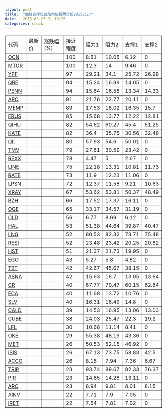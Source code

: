 ```yaml
---
layout: post
title:  "触碰支撑位或阻力位股票分析20150327"
date:   2015-03-27 01:19:25
categories: stock
---
```

<script type="text/javascript">
var stockList = []
stockList.push('gb_ocn');
stockList.push('gb_mtor');
stockList.push('gb_ypf');
stockList.push('gb_qre');
stockList.push('gb_penn');
stockList.push('gb_apo');
stockList.push('gb_memp');
stockList.push('gb_erus');
stockList.push('gb_qihu');
stockList.push('gb_kate');
stockList.push('gb_oii');
stockList.push('gb_tmv');
stockList.push('gb_rexx');
stockList.push('gb_line');
stockList.push('gb_rate');
stockList.push('gb_lpsn');
stockList.push('gb_xray');
stockList.push('gb_bzh');
stockList.push('gb_oge');
stockList.push('gb_cld');
stockList.push('gb_hal');
stockList.push('gb_lng');
stockList.push('gb_resi');
stockList.push('gb_hst');
stockList.push('gb_ego');
stockList.push('gb_tbt');
stockList.push('gb_asna');
stockList.push('gb_cr');
stockList.push('gb_eca');
stockList.push('gb_slv');
stockList.push('gb_cald');
stockList.push('gb_cube');
stockList.push('gb_lfl');
stockList.push('gb_oke');
stockList.push('gb_met');
stockList.push('gb_isis');
stockList.push('gb_acco');
stockList.push('gb_trip');
stockList.push('gb_pir');
stockList.push('gb_arc');
stockList.push('gb_ainv');
stockList.push('gb_iret');
</script>
<table border="1">
 <tr>
 <td>代码</td>
 <td>最新价</td>
 <td>涨跌幅(%)</td>
 <td>接近程度</td>
 <td>阻力1</td>
 <td>阻力2</td>
 <td>支撑1</td>
 <td>支撑2</td>
</tr>
  <tr id="ocn" class="red">
  <td><a href="http://stock.finance.sina.com.cn/usstock/quotes/OCN.html" target="_blank">OCN</a></td><td></td><td></td><td>100</td><td>8.51</td><td>10.05</td><td>6.12</td><td>0</td></tr>
  <tr id="mtor" class="red">
  <td><a href="http://stock.finance.sina.com.cn/usstock/quotes/MTOR.html" target="_blank">MTOR</a></td><td></td><td></td><td>100</td><td>12.3</td><td>14</td><td>9.46</td><td>0</td></tr>
  <tr id="ypf" class="red">
  <td><a href="http://stock.finance.sina.com.cn/usstock/quotes/YPF.html" target="_blank">YPF</a></td><td></td><td></td><td>97</td><td>29.21</td><td>34.1</td><td>25.72</td><td>26.98</td></tr>
  <tr id="qre" class="red">
  <td><a href="http://stock.finance.sina.com.cn/usstock/quotes/QRE.html" target="_blank">QRE</a></td><td></td><td></td><td>94</td><td>15.24</td><td>16.99</td><td>14.05</td><td>0</td></tr>
  <tr id="penn" class="red">
  <td><a href="http://stock.finance.sina.com.cn/usstock/quotes/PENN.html" target="_blank">PENN</a></td><td></td><td></td><td>94</td><td>15.64</td><td>16.58</td><td>13.34</td><td>14.33</td></tr>
  <tr id="apo" class="red">
  <td><a href="http://stock.finance.sina.com.cn/usstock/quotes/APO.html" target="_blank">APO</a></td><td></td><td></td><td>91</td><td>21.76</td><td>22.77</td><td>20.11</td><td>0</td></tr>
  <tr id="memp" class="red">
  <td><a href="http://stock.finance.sina.com.cn/usstock/quotes/MEMP.html" target="_blank">MEMP</a></td><td></td><td></td><td>89</td><td>17.53</td><td>18.02</td><td>16.35</td><td>15.7</td></tr>
  <tr id="erus" class="green">
  <td><a href="http://stock.finance.sina.com.cn/usstock/quotes/ERUS.html" target="_blank">ERUS</a></td><td></td><td></td><td>85</td><td>15.68</td><td>13.77</td><td>12.22</td><td>12.81</td></tr>
  <tr id="qihu" class="red">
  <td><a href="http://stock.finance.sina.com.cn/usstock/quotes/QIHU.html" target="_blank">QIHU</a></td><td></td><td></td><td>82</td><td>54.62</td><td>60.27</td><td>45.4</td><td>51.25</td></tr>
  <tr id="kate" class="green">
  <td><a href="http://stock.finance.sina.com.cn/usstock/quotes/KATE.html" target="_blank">KATE</a></td><td></td><td></td><td>82</td><td>36.4</td><td>35.75</td><td>30.56</td><td>32.48</td></tr>
  <tr id="oii" class="red">
  <td><a href="http://stock.finance.sina.com.cn/usstock/quotes/OII.html" target="_blank">OII</a></td><td></td><td></td><td>80</td><td>57.93</td><td>54.6</td><td>50.01</td><td>0</td></tr>
  <tr id="tmv" class="red">
  <td><a href="http://stock.finance.sina.com.cn/usstock/quotes/TMV.html" target="_blank">TMV</a></td><td></td><td></td><td>79</td><td>27.61</td><td>30.59</td><td>23.42</td><td>0</td></tr>
  <tr id="rexx" class="red">
  <td><a href="http://stock.finance.sina.com.cn/usstock/quotes/REXX.html" target="_blank">REXX</a></td><td></td><td></td><td>78</td><td>4.47</td><td>5</td><td>2.67</td><td>0</td></tr>
  <tr id="line" class="green">
  <td><a href="http://stock.finance.sina.com.cn/usstock/quotes/LINE.html" target="_blank">LINE</a></td><td></td><td></td><td>75</td><td>22.18</td><td>13.31</td><td>10.81</td><td>11.73</td></tr>
  <tr id="rate" class="green">
  <td><a href="http://stock.finance.sina.com.cn/usstock/quotes/RATE.html" target="_blank">RATE</a></td><td></td><td></td><td>73</td><td>11.9</td><td>12.23</td><td>11.06</td><td>0</td></tr>
  <tr id="lpsn" class="green">
  <td><a href="http://stock.finance.sina.com.cn/usstock/quotes/LPSN.html" target="_blank">LPSN</a></td><td></td><td></td><td>72</td><td>12.37</td><td>11.58</td><td>9.21</td><td>10.63</td></tr>
  <tr id="xray" class="green">
  <td><a href="http://stock.finance.sina.com.cn/usstock/quotes/XRAY.html" target="_blank">XRAY</a></td><td></td><td></td><td>67</td><td>53.62</td><td>53.81</td><td>50.37</td><td>48.49</td></tr>
  <tr id="bzh" class="red">
  <td><a href="http://stock.finance.sina.com.cn/usstock/quotes/BZH.html" target="_blank">BZH</a></td><td></td><td></td><td>66</td><td>17.52</td><td>17.37</td><td>16.11</td><td>0</td></tr>
  <tr id="oge" class="green">
  <td><a href="http://stock.finance.sina.com.cn/usstock/quotes/OGE.html" target="_blank">OGE</a></td><td></td><td></td><td>65</td><td>33.17</td><td>34.57</td><td>31.19</td><td>0</td></tr>
  <tr id="cld" class="red">
  <td><a href="http://stock.finance.sina.com.cn/usstock/quotes/CLD.html" target="_blank">CLD</a></td><td></td><td></td><td>56</td><td>6.77</td><td>8.69</td><td>6.12</td><td>0</td></tr>
  <tr id="hal" class="red">
  <td><a href="http://stock.finance.sina.com.cn/usstock/quotes/HAL.html" target="_blank">HAL</a></td><td></td><td></td><td>53</td><td>51.38</td><td>44.64</td><td>39.87</td><td>40.47</td></tr>
  <tr id="lng" class="red">
  <td><a href="http://stock.finance.sina.com.cn/usstock/quotes/LNG.html" target="_blank">LNG</a></td><td></td><td></td><td>52</td><td>80.53</td><td>82.32</td><td>73.71</td><td>75.48</td></tr>
  <tr id="resi" class="green">
  <td><a href="http://stock.finance.sina.com.cn/usstock/quotes/RESI.html" target="_blank">RESI</a></td><td></td><td></td><td>52</td><td>23.48</td><td>23.42</td><td>20.25</td><td>20.82</td></tr>
  <tr id="hst" class="green">
  <td><a href="http://stock.finance.sina.com.cn/usstock/quotes/HST.html" target="_blank">HST</a></td><td></td><td></td><td>51</td><td>21.37</td><td>21.73</td><td>19.95</td><td>0</td></tr>
  <tr id="ego" class="red">
  <td><a href="http://stock.finance.sina.com.cn/usstock/quotes/EGO.html" target="_blank">EGO</a></td><td></td><td></td><td>43</td><td>5.27</td><td>5.8</td><td>4.82</td><td>0</td></tr>
  <tr id="tbt" class="green">
  <td><a href="http://stock.finance.sina.com.cn/usstock/quotes/TBT.html" target="_blank">TBT</a></td><td></td><td></td><td>42</td><td>42.67</td><td>45.67</td><td>38.15</td><td>0</td></tr>
  <tr id="asna" class="green">
  <td><a href="http://stock.finance.sina.com.cn/usstock/quotes/ASNA.html" target="_blank">ASNA</a></td><td></td><td></td><td>42</td><td>15.63</td><td>16.7</td><td>13.05</td><td>13.64</td></tr>
  <tr id="cr" class="green">
  <td><a href="http://stock.finance.sina.com.cn/usstock/quotes/CR.html" target="_blank">CR</a></td><td></td><td></td><td>40</td><td>67.77</td><td>70.47</td><td>60.15</td><td>62.84</td></tr>
  <tr id="eca" class="red">
  <td><a href="http://stock.finance.sina.com.cn/usstock/quotes/ECA.html" target="_blank">ECA</a></td><td></td><td></td><td>40</td><td>11.68</td><td>13.72</td><td>10.76</td><td>0</td></tr>
  <tr id="slv" class="red">
  <td><a href="http://stock.finance.sina.com.cn/usstock/quotes/SLV.html" target="_blank">SLV</a></td><td></td><td></td><td>40</td><td>16.31</td><td>16.49</td><td>14.8</td><td>0</td></tr>
  <tr id="cald" class="green">
  <td><a href="http://stock.finance.sina.com.cn/usstock/quotes/CALD.html" target="_blank">CALD</a></td><td></td><td></td><td>39</td><td>14.53</td><td>16.95</td><td>13.06</td><td>13.03</td></tr>
  <tr id="cube" class="red">
  <td><a href="http://stock.finance.sina.com.cn/usstock/quotes/CUBE.html" target="_blank">CUBE</a></td><td></td><td></td><td>38</td><td>24.03</td><td>25.47</td><td>22.3</td><td>19.2</td></tr>
  <tr id="lfl" class="green">
  <td><a href="http://stock.finance.sina.com.cn/usstock/quotes/LFL.html" target="_blank">LFL</a></td><td></td><td></td><td>30</td><td>10.68</td><td>11.14</td><td>8.41</td><td>0</td></tr>
  <tr id="oke" class="red">
  <td><a href="http://stock.finance.sina.com.cn/usstock/quotes/OKE.html" target="_blank">OKE</a></td><td></td><td></td><td>29</td><td>55.38</td><td>48.19</td><td>43.36</td><td>0</td></tr>
  <tr id="met" class="green">
  <td><a href="http://stock.finance.sina.com.cn/usstock/quotes/MET.html" target="_blank">MET</a></td><td></td><td></td><td>26</td><td>50.53</td><td>52.15</td><td>46.92</td><td>0</td></tr>
  <tr id="isis" class="green">
  <td><a href="http://stock.finance.sina.com.cn/usstock/quotes/ISIS.html" target="_blank">ISIS</a></td><td></td><td></td><td>26</td><td>67.13</td><td>73.75</td><td>58.83</td><td>42.5</td></tr>
  <tr id="acco" class="red">
  <td><a href="http://stock.finance.sina.com.cn/usstock/quotes/ACCO.html" target="_blank">ACCO</a></td><td></td><td></td><td>26</td><td>8.16</td><td>7.94</td><td>7.36</td><td>6.67</td></tr>
  <tr id="trip" class="green">
  <td><a href="http://stock.finance.sina.com.cn/usstock/quotes/TRIP.html" target="_blank">TRIP</a></td><td></td><td></td><td>23</td><td>93.74</td><td>89.67</td><td>82.33</td><td>76.37</td></tr>
  <tr id="pir" class="red">
  <td><a href="http://stock.finance.sina.com.cn/usstock/quotes/PIR.html" target="_blank">PIR</a></td><td></td><td></td><td>23</td><td>14.65</td><td>14.26</td><td>13.11</td><td>0</td></tr>
  <tr id="arc" class="green">
  <td><a href="http://stock.finance.sina.com.cn/usstock/quotes/ARC.html" target="_blank">ARC</a></td><td></td><td></td><td>23</td><td>8.94</td><td>9.81</td><td>8.01</td><td>8.15</td></tr>
  <tr id="ainv" class="red">
  <td><a href="http://stock.finance.sina.com.cn/usstock/quotes/AINV.html" target="_blank">AINV</a></td><td></td><td></td><td>22</td><td>7.71</td><td>7.9</td><td>7.05</td><td>0</td></tr>
  <tr id="iret" class="red">
  <td><a href="http://stock.finance.sina.com.cn/usstock/quotes/IRET.html" target="_blank">IRET</a></td><td></td><td></td><td>22</td><td>7.54</td><td>7.81</td><td>7.02</td><td>0</td></tr>
</table>
